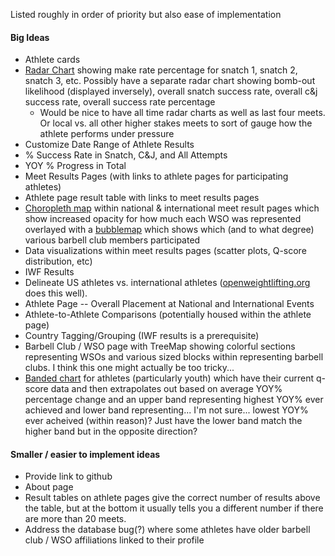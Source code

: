 Listed roughly in order of priority but also ease of implementation


#### Big Ideas

- Athlete cards
- [Radar Chart](https://recharts.org/en-US/examples/SimpleRadarChart) showing make rate percentage for snatch 1, snatch 2, snatch 3, etc. Possibly have a separate radar chart showing bomb-out likelihood (displayed inversely), overall snatch success rate, overall c&j success rate, overall success rate percentage
  - Would be nice to have all time radar charts as well as last four meets. Or local vs. all other higher stakes meets to sort of gauge how the athlete performs under pressure
- Customize Date Range of Athlete Results
- % Success Rate in Snatch, C&J, and All Attempts
- YOY % Progress in Total
- Meet Results Pages (with links to athlete pages for participating athletes)
- Athlete page result table with links to meet results pages
- [Choropleth map](https://www.data-to-viz.com/graph/choropleth.html) within national & international meet result pages which show increased opacity for how much each WSO was represented overlayed with a [bubblemap](https://d3-graph-gallery.com/bubblemap) which shows which (and to what degree) various barbell club members participated
- Data visualizations within meet results pages (scatter plots, Q-score distribution, etc) 
- IWF Results
- Delineate US athletes vs. international athletes ([openweightlifting.org](https://www.openweightlifting.org/) does this well).
- Athlete Page -- Overall Placement at National and International Events
- Athlete-to-Athlete Comparisons (potentially housed within the athlete page)
- Country Tagging/Grouping (IWF results is a prerequisite)
- Barbell Club / WSO page with TreeMap showing colorful sections representing WSOs and various sized blocks within representing barbell clubs. I think this one might actually be too tricky...
- [Banded chart](https://recharts.org/en-US/examples/BandedChart) for athletes (particularly youth) which have their current q-score data and then extrapolates out based on average YOY% percentage change and an upper band representing highest YOY% ever achieved and lower band representing... I'm not sure... lowest YOY% ever acheived (within reason)? Just have the lower band match the higher band but in the opposite direction? 

#### Smaller / easier to implement ideas

- Provide link to github
- About page
- Result tables on athlete pages give the correct number of results above the table, but at the bottom it usually tells you a different number if there are more than 20 meets.
- Address the database bug(?) where some athletes have older barbell club / WSO affiliations linked to their profile
